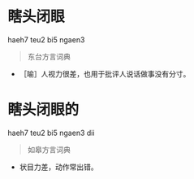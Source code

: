 # 瞎头闭眼
haeh7 teu2 bi5 ngaen3
> 东台方言词典
- ［喻］人视力很差，也用于批评人说话做事没有分寸。

# 瞎头闭眼的
haeh7 teu2 bi5 ngaen3 dii
> 如皋方言词典
- 状目力差，动作常出错。
